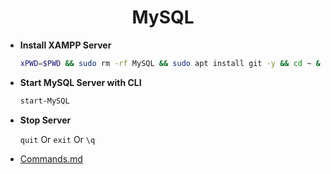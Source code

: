 <h1 align=center>MySQL</h1>

+ **Install XAMPP Server**
  ```bash
  xPWD=$PWD && sudo rm -rf MySQL && sudo apt install git -y && cd ~ && git clone https://github.com/ShivaShirsath/MySQL.git && sudo chmod +x MySQL/install && bash MySQL/install && cd $xPWD 
  ```
+ **Start MySQL Server with CLI**

  ```bash
  start-MySQL
  ```
+ **Stop Server**

  `quit` Or `exit` Or `\q`

+ [Commands.md](commands.md)
 

